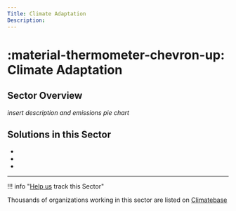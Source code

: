 ```yaml
---
Title: Climate Adaptation
Description: 
---
```


# :material-thermometer-chevron-up: Climate Adaptation

## Sector Overview

_insert description and emissions pie chart_


## Solutions in this Sector

 -
 -
 -

---

!!! info "[Help us](../../contribute) track this Sector"

Thousands of organizations working in this sector are listed on [Climatebase](https://climatebase.org/organizations)